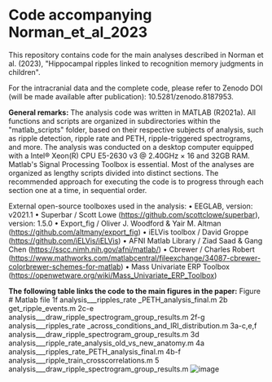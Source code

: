 # Code accompanying Norman_et_al_2023

﻿This repository contains code for the main analyses described in Norman et al. (2023), "Hippocampal ripples linked to recognition memory judgments in children".

For the intracranial data and the complete code, please refer to Zenodo DOI (will be made available after publication): 10.5281/zenodo.8187953.

**General remarks:**
The analysis code was written in MATLAB (R2021a). All functions and scripts are organized in subdirectories within the "matlab_scripts" folder, based on their respective subjects of analysis, such as ripple detection, ripple rate and PETH, ripple-triggered spectrograms, and more.
The analysis was conducted on a desktop computer equipped with a Intel® Xeon(R) CPU E5-2630 v3 @ 2.40GHz × 16 and 32GB RAM. Matlab's Signal Processing Toolbox is essential.
Most of the analyses are organized as lengthy scripts divided into distinct sections. The recommended approach for executing the code is to progress through each section one at a time, in sequential order.

External open-source toolboxes used in the analysis:
•	EEGLAB, version: v2021.1
•	Superbar / Scott Lowe (https://github.com/scottclowe/superbar), version: 1.5.0
•	Export_fig / Oliver J. Woodford & Yair M. Altman (https://github.com/altmany/export_fig)
•	iELVis toolbox / David Groppe (https://github.com/iELVis/iELVis)
•	AFNI Matlab Library / Ziad Saad & Gang Chen (https://sscc.nimh.nih.gov/afni/matlab/)
•	Cbrewer / Charles Robert (https://www.mathworks.com/matlabcentral/fileexchange/34087-cbrewer-colorbrewer-schemes-for-matlab)
•	Mass Univariate ERP Toolbox (https://openwetware.org/wiki/Mass_Univariate_ERP_Toolbox)

**The following table links the code to the main figures in the paper:**
Figure #	Matlab file
1f	analysis___ripples_rate _PETH_analysis_final.m
2b	get_ripple_events.m
2c-e	analysis___draw_ripple_spectrogram_group_results.m
2f-g	analysis___ripples_rate _across_conditions_and_IRI_distribution.m
3a-c,e,f	analysis___draw_ripple_spectrogram_group_results.m
3d	analysis___ripple_rate_analysis_old_vs_new_anatomy.m
4a	analysis___ripples_rate_PETH_analysis_final.m
4b-f	analysis___ripple_train_crosscorrelations.m
5	analysis___draw_ripple_spectrogram_group_results.m
![image](https://github.com/itziknorman/Norman_et_al_2023/assets/59057794/6ad19145-59c3-40de-88af-db6c425a960b)





